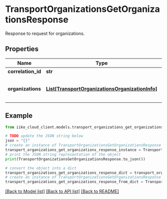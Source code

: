 # TransportOrganizationsGetOrganizationsResponse

Response to request for organizations.

## Properties

Name | Type | Description | Notes
------------ | ------------- | ------------- | -------------
**correlation_id** | **str** | Operation ID. | 
**organizations** | [**List[TransportOrganizationsOrganizationInfo]**](TransportOrganizationsOrganizationInfo.md) | List of organizations.                Can be obtained by &#x60;/api/1/organizations&#x60; operation. | 

## Example

```python
from iiko_cloud_client.models.transport_organizations_get_organizations_response import TransportOrganizationsGetOrganizationsResponse

# TODO update the JSON string below
json = "{}"
# create an instance of TransportOrganizationsGetOrganizationsResponse from a JSON string
transport_organizations_get_organizations_response_instance = TransportOrganizationsGetOrganizationsResponse.from_json(json)
# print the JSON string representation of the object
print(TransportOrganizationsGetOrganizationsResponse.to_json())

# convert the object into a dict
transport_organizations_get_organizations_response_dict = transport_organizations_get_organizations_response_instance.to_dict()
# create an instance of TransportOrganizationsGetOrganizationsResponse from a dict
transport_organizations_get_organizations_response_from_dict = TransportOrganizationsGetOrganizationsResponse.from_dict(transport_organizations_get_organizations_response_dict)
```
[[Back to Model list]](../README.md#documentation-for-models) [[Back to API list]](../README.md#documentation-for-api-endpoints) [[Back to README]](../README.md)



